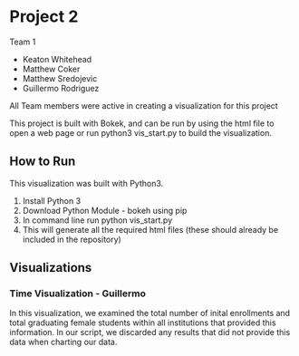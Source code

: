 # Project 2
Team 1 
 
 <ul>
    <li>Keaton Whitehead</li>
    <li>Matthew Coker</li>
    <li>Matthew Sredojevic</li>
    <li>Guillermo Rodriguez</li>
</ul>
All Team members were active in creating a visualization for this project

This project is built with Bokek, and can be run by using the html file to open a web page or run python3 vis_start.py to build the visualization.

<h2>How to Run</h2>
This visualization was built with Python3.
<ol>
  <li>Install Python 3</li>
  <li>Download Python Module - bokeh using pip</li>
  <li>In command line run python vis_start.py</li>
  <li>This will generate all the required html files (these should already be included in the repository)</li>
</ol>

<h2>Visualizations</h2>
<h3>Time Visualization - Guillermo</h3>
In this visualization, we examined the total number of inital enrollments and total graduating female students within all institutions that provided this information. In our script, we discarded any results that did not provide this data when charting our data.
